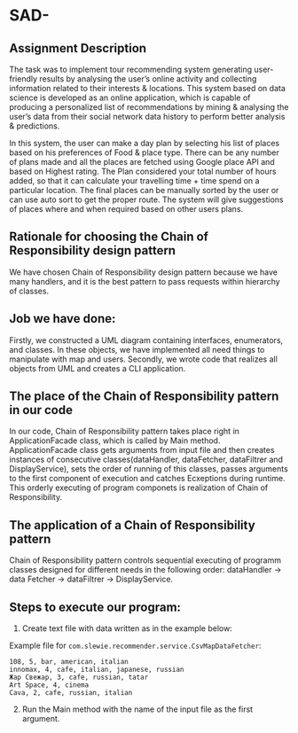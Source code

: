 # SAD-

## Assignment Description

The task was to implement tour recommending system generating user-friendly results by analysing the user’s online activity 
and collecting information related to their interests & locations. This system based on data science is developed as an online application, 
which is capable of producing a personalized list of recommendations by mining & analysing the user’s data from their social network 
data history to perform better analysis & predictions.

In this system, the user can make a day plan by selecting his list of places based on his preferences of Food & place type. 
There can be any number of plans made and all the places are fetched using Google place API and based on Highest rating. 
The Plan considered your total number of hours added, so that it can calculate your travelling time + time spend on a particular location. 
The final places can be manually sorted by the user or can use auto sort to get the proper route. The system will give 
suggestions of places where and when required based on other users plans.

## Rationale for choosing the Chain of Responsibility design pattern

We have chosen Chain of Responsibility design pattern because we have many handlers, and it is the best pattern to pass requests within hierarchy of classes.

## Job we have done:

Firstly, we constructed a UML diagram containing interfaces, enumerators, and classes. In these objects, we have implemented all need things to manipulate with map and users. Secondly, we wrote code that realizes all objects from UML and creates a CLI application.

## The place of the Chain of Responsibility pattern in our code

In our code, Chain of Responsibility pattern takes place right in ApplicationFacade class, which is called by Main method. ApplicationFacade class gets arguments from input  file and then creates instances of consecutive classes(dataHandler, dataFetcher, dataFiltrer and DisplayService), sets the order of running of this classes, passes arguments to the first component of execution and catches Ecxeptions during runtime. This orderly executing of program componets is realization of Chain of Responsibility.

## The application of a Chain of Responsibility pattern

Chain of Responsibility pattern controls sequential executing of programm classes designed for different needs in the following order: dataHandler -> data Fetcher -> dataFiltrer -> DisplayService.

## Steps to execute our program:

1)  Create text file with data written as in the example below:

Example file for `com.slewie.recommender.service.CsvMapDataFetcher`:
```csv
108, 5, bar, american, italian
innomax, 4, cafe, italian, japanese, russian
Жар Свежар, 3, cafe, russian, tatar
Art Space, 4, cinema
Cava, 2, cafe, russian, italian
```
2) Run the Main method with the name of the input file as the first argument.
